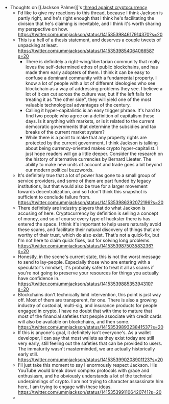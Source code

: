 - Thoughts on [[Jackson Palmer]]'s [thread against cryptocurrency](https://twitter.com/ummjackson/status/1415353985406406658?s=20)
    - I'd like to give my reactions to this thread, because I think Jackson is partly right, and he's right enough that I think he's facilitating the division that he's claiming is inevitable, and I think it's worth sharing my perspective on how. https://twitter.com/ummjackson/status/1415353984617914370?s=20
    - This is a hell of a thesis statement, and deserves a couple tweets of unpacking at least. https://twitter.com/ummjackson/status/1415353985406406658?s=20
        - There is definitely a right-wing/libertarian community that really loves the self-determined ethos of public blockchains, and has made them early adopters of them. I think it can be easy to confuse a dominant community with a fundamental property. I know a lot of people with a lot of different ideologies who see blockchain as a way of addressing problems they see. I believe a lot of it can cut across the culture war, but if the left falls for treating it as "the other side", they will yield one of the most valuable technological advantages of the century.
        - Calling it hyper-capitalistic is an easy trigger phrase. It's hard to find two people who agree on a definition of capitalism these days. Is it anything with markets, or is it related to the current democratic governments that determine the subsidies and tax breaks of the current market system?
        - While there is a point to make that any property rights are protected by the current government, I think Jackson is talking about being currency-oriented makes crypto hyper-capitalist. I just hope readers will go a little deeper. Consider the research on the history of alternative currencies by Bernard Lieater. The ability to make new units of account and trade goes a bit beyond our modern political buzzwords.
    - It's definitely true that a lot of power has gone to a small group of service providers, and some of them are part funded by legacy institutions, but that would also be true for a larger movement towards decentralization, and so I don't think this snapshot is sufficient to conclude failure from. https://twitter.com/ummjackson/status/1415353986392072196?s=20
    - There definitely are industry players that do what Jackson is accusing of here. Cryptocurrency by definition is selling a concept of money, and so of course every type of huckster there is has entered the space. I think it's important to help users naturally avoid these scams, and facilitate their natural discovery of things that are worthy of their trust, which do also exist. That's not a quick-fix, but I'm not here to claim quick fixes, but for solving long problems. https://twitter.com/ummjackson/status/1415353987503583236?s=20
    - Honestly, in the scene's current state, this is not the worst message to send to lay-people. Especially those who are entering with a speculator's mindset, it's probably safer to treat it all as scams if you're not going to preserve your resources for things you actually have confidence in. https://twitter.com/ummjackson/status/1415353988535394310?s=20
    - Blockchains don't technically limit intervention, this point is just way off. Most of them are transparent, for one. There is also a growing industry of custodial, multi-sig, and insurance products for people engaged in crypto. I have no doubt that with time to mature that most of the financial safeties that people associate with credit cards will also be available on blockchains, and then some. https://twitter.com/ummjackson/status/1415353989323841537?s=20
    - If this is anyone's goal, it definitely isn't everyone's. As a wallet developer, I can say that most wallets as they exist today are still very early, still feeling out the safeties that can be provided to users. The immaturity wasn't masterminded, we are actually historically early still. https://twitter.com/ummjackson/status/1415353990208901123?s=20
    - I'll just take this moment to say I enormously respect Jackson. His YouTube would break down complex protocols with grace and enthusiasm, and he obviously understands a lot of the technical underpinnings of crypto. I am not trying to character assassinate him here, I am trying to engage with these ideas. https://twitter.com/ummjackson/status/1415353991106420741?s=20
    - 
